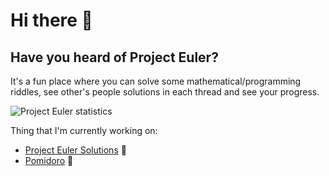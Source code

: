 # Hi there 👋

## Have you heard of Project Euler?

It's a fun place where you can solve some mathematical/programming riddles, see other's people solutions in each thread and see your progress. 

<img src="https://projecteuler.net/profile/ilovewine.png" alt="Project Euler statistics" />

Thing that I'm currently working on:
- [Project Euler Solutions](https://github.com/ilovewine/project-euler-solutions) 🤔
- [Pomidoro](https://github.com/ilovewine/pomidoro) 🍅


